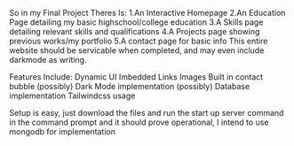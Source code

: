 So in my Final Project Theres Is:
1.An Interactive Homepage
2.An Education Page detailing my basic highschool/college education
3.A Skills page detailing relevant skills and qualifications
4.A Projects page showing previous works/my portfolio
5.A contact page for basic info
This entire website should be servicable when completed, and may even include darkmode as writing.

Features Include:
Dynamic UI
Imbedded Links
Images
Built in contact bubble (possibly)
Dark Mode implementation (possibly)
Database implementation
Tailwindcss usage

Setup is easy, just download the files and run the start up server command in the command prompt and it should prove operational, I intend to use mongodb for implementation